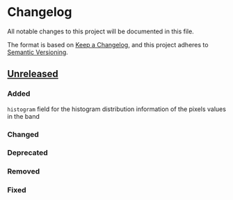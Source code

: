 # Changelog
All notable changes to this project will be documented in this file.

The format is based on [Keep a Changelog](https://keepachangelog.com/en/1.0.0/),
and this project adheres to [Semantic Versioning](https://semver.org/spec/v2.0.0.html).

## [Unreleased]

### Added

`histogram` field for the histogram distribution information of the pixels values in the band

### Changed

### Deprecated

### Removed

### Fixed

[Unreleased]: <https://github.com/stac-extensions/template/compare/v1.0.0...HEAD>
